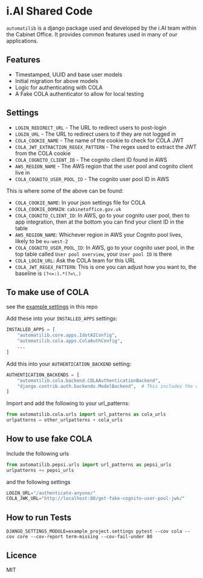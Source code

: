 # i.AI Shared Code

`automatilib` is a django package used and developed by the i.AI team within the Cabinet Office.
It provides common features used in many of our applications.


## Features

* Timestamped, UUID and base user models
* Initial migration for above models
* Logic for authenticating with COLA
* A Fake COLA authenticator to allow for local testing

## Settings

* `LOGIN_REDIRECT_URL` - The URL to redirect users to post-login
* `LOGIN_URL` - The URL to redirect users to if they are not logged in
* `COLA_COOKIE_NAME` - The name of the cookie to check for COLA JWT
* `COLA_JWT_EXTRACTION_REGEX_PATTERN` - The regex used to extract the JWT from the COLA cookie
* `COLA_COGNITO_CLIENT_ID` - The cognito client ID found in AWS
* `AWS_REGION_NAME` - The AWS region that the user pool and cognito client live in
* `COLA_COGNITO_USER_POOL_ID` - The cognito user pool ID in AWS

This is where some of the above can be found:

* `COLA_COOKIE_NAME`: In your json settings file for COLA
* `COLA_COOKIE_DOMAIN`: `cabinetoffice.gov.uk`
* `COLA_COGNITO_CLIENT_ID`: In AWS, go to your cognito user pool, then to app integration, then at the bottom you can find your client ID in the table
* `AWS_REGION_NAME`: Whichever region in AWS your Cognito pool lives, likely to be `eu-west-2`
* `COLA_COGNITO_USER_POOL_ID`: In AWS, go to your cognito user pool, in the top table called `User pool overview`, your `User pool ID` is there
* `COLA_LOGIN_URL`: Ask the COLA team for this URL
* `COLA_JWT_REGEX_PATTERN`: This is one you can adjust how you want to, the baseline is `(?<=:).*(?=\.)`


## To make use of COLA

see the [example settings](example_project/settings.py) in this repo

Add these into your `INSTALLED_APPS` settings:

```python
INSTALLED_APPS = [
    "automatilib.core.apps.IdotAIConfig",
    "automatilib.cola.apps.ColaAuthConfig",
    ...
]
```

Add this into your `AUTHENTICATION_BACKEND` setting:

```python
AUTHENTICATION_BACKENDS = [
    "automatilib.cola.backend.COLAAuthenticationBackend",
    "django.contrib.auth.backends.ModelBackend",  # This includes the default backend
]
```

Import and add the following to your url_patterns:
```python
from automatilib.cola.urls import url_patterns as cola_urls
urlpatterns = other_urlpatterns + cola_urls
```

## How to use fake COLA
Include the following urls

```python
from automatilib.pepsi.urls import url_patterns as pepsi_urls
urlpatterns += pepsi_urls
```

and the following settings

```python
LOGIN_URL="/authenticate-anyone/"
COLA_JWK_URL="http://localhost:80/get-fake-cognito-user-pool-jwk/"
```

## How to run Tests

```commandline
DJANGO_SETTINGS_MODULE=example_project.settings pytest --cov cola --cov core --cov-report term-missing --cov-fail-under 80
```

## Licence

MIT
